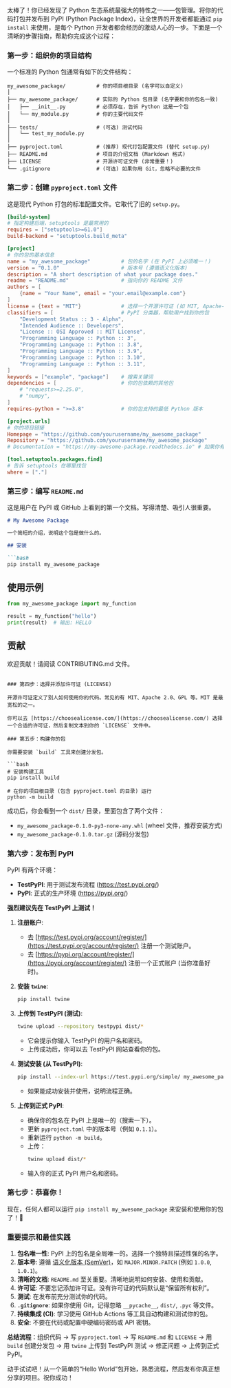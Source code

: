 太棒了！你已经发现了 Python 生态系统最强大的特性之一——包管理。将你的代码打包并发布到 PyPI (Python Package Index)，让全世界的开发者都能通过 `pip install` 来使用，是每个 Python 开发者都会经历的激动人心的一步。下面是一个清晰的步骤指南，帮助你完成这个过程：

### 第一步：组织你的项目结构

一个标准的 Python 包通常有如下的文件结构：

```
my_awesome_package/          # 你的项目根目录 (名字可以自定义)
│
├── my_awesome_package/      # 实际的 Python 包目录 (名字要和你的包名一致)
│   ├── __init__.py          # 必须存在，告诉 Python 这是一个包
│   └── my_module.py         # 你的主要代码文件
│
├── tests/                   # (可选) 测试代码
│   └── test_my_module.py
│
├── pyproject.toml           # (推荐) 现代打包配置文件 (替代 setup.py)
├── README.md                # 项目的介绍文档 (Markdown 格式)
├── LICENSE                  # 开源许可证文件 (非常重要！)
└── .gitignore               # (可选) 如果你用 Git，忽略不必要的文件
```

### 第二步：创建 `pyproject.toml` 文件

这是现代 Python 打包的标准配置文件。它取代了旧的 `setup.py`。

```toml
[build-system]
# 指定构建后端，setuptools 是最常用的
requires = ["setuptools>=61.0"]
build-backend = "setuptools.build_meta"

[project]
# 你的包的基本信息
name = "my_awesome_package"          # 包的名字 (在 PyPI 上必须唯一！)
version = "0.1.0"                    # 版本号 (遵循语义化版本)
description = "A short description of what your package does."
readme = "README.md"                 # 指向你的 README 文件
authors = [
    {name = "Your Name", email = "your.email@example.com"}
]
license = {text = "MIT"}             # 选择一个开源许可证 (如 MIT, Apache-2.0, GPL-3.0)
classifiers = [                      # PyPI 分类器，帮助用户找到你的包
    "Development Status :: 3 - Alpha",
    "Intended Audience :: Developers",
    "License :: OSI Approved :: MIT License",
    "Programming Language :: Python :: 3",
    "Programming Language :: Python :: 3.8",
    "Programming Language :: Python :: 3.9",
    "Programming Language :: Python :: 3.10",
    "Programming Language :: Python :: 3.11",
]
keywords = ["example", "package"]    # 搜索关键词
dependencies = [                     # 你的包依赖的其他包
    # "requests>=2.25.0",
    # "numpy",
]
requires-python = ">=3.8"            # 你的包支持的最低 Python 版本

[project.urls]
# 你的项目链接
Homepage = "https://github.com/yourusername/my_awesome_package"
Repository = "https://github.com/yourusername/my_awesome_package"
# Documentation = "https://my-awesome-package.readthedocs.io" # 如果你有文档

[tool.setuptools.packages.find]
# 告诉 setuptools 在哪里找包
where = ["."]
```

### 第三步：编写 `README.md`

这是用户在 PyPI 或 GitHub 上看到的第一个文档。写得清楚、吸引人很重要。

```markdown
# My Awesome Package

一个简短的介绍，说明这个包是做什么的。

## 安装

```bash
pip install my_awesome_package
```

## 使用示例

```python
from my_awesome_package import my_function

result = my_function("hello")
print(result)  # 输出: HELLO
```

## 贡献

欢迎贡献！请阅读 CONTRIBUTING.md 文件。
```

### 第四步：选择并添加许可证 (LICENSE)

开源许可证定义了别人如何使用你的代码。常见的有 MIT、Apache 2.0、GPL 等。MIT 是最宽松的之一。

你可以去 [https://choosealicense.com/](https://choosealicense.com/) 选择一个合适的许可证，然后复制文本到你的 `LICENSE` 文件中。

### 第五步：构建你的包

你需要安装 `build` 工具来创建分发包。

```bash
# 安装构建工具
pip install build

# 在你的项目根目录 (包含 pyproject.toml 的目录) 运行
python -m build
```

成功后，你会看到一个 `dist/` 目录，里面包含了两个文件：
*   `my_awesome_package-0.1.0-py3-none-any.whl` (wheel 文件，推荐安装方式)
*   `my_awesome_package-0.1.0.tar.gz` (源码分发包)

### 第六步：发布到 PyPI

PyPI 有两个环境：
*   **TestPyPI**: 用于测试发布流程 (https://test.pypi.org/)
*   **PyPI**: 正式的生产环境 (https://pypi.org/)

**强烈建议先在 TestPyPI 上测试！**

1.  **注册账户**:
    *   去 [https://test.pypi.org/account/register/](https://test.pypi.org/account/register/) 注册一个测试账户。
    *   去 [https://pypi.org/account/register/](https://pypi.org/account/register/) 注册一个正式账户 (当你准备好时)。

2.  **安装 `twine`**:
    ```bash
    pip install twine
    ```

3.  **上传到 TestPyPI (测试)**:
    ```bash
    twine upload --repository testpypi dist/*
    ```
    *   它会提示你输入 TestPyPI 的用户名和密码。
    *   上传成功后，你可以去 TestPyPI 网站查看你的包。

4.  **测试安装 (从 TestPyPI)**:
    ```bash
    pip install --index-url https://test.pypi.org/simple/ my_awesome_package
    ```
    *   如果能成功安装并使用，说明流程正确。

5.  **上传到正式 PyPI**:
    *   确保你的包名在 PyPI 上是唯一的（搜索一下）。
    *   更新 `pyproject.toml` 中的版本号（例如 `0.1.1`）。
    *   重新运行 `python -m build`。
    *   上传：
        ```bash
        twine upload dist/*
        ```
    *   输入你的正式 PyPI 用户名和密码。

### 第七步：恭喜你！

现在，任何人都可以运行 `pip install my_awesome_package` 来安装和使用你的包了！🎉

### 重要提示和最佳实践

1.  **包名唯一性**: PyPI 上的包名是全局唯一的。选择一个独特且描述性强的名字。
2.  **版本号**: 遵循 [语义化版本 (SemVer)](https://semver.org/lang/zh-CN/)，如 `MAJOR.MINOR.PATCH` (例如 `1.0.0`, `1.0.1`)。
3.  **清晰的文档**: `README.md` 至关重要。清晰地说明如何安装、使用和贡献。
4.  **许可证**: 不要忘记添加许可证。没有许可证的代码默认是“保留所有权利”。
5.  **测试**: 在发布前充分测试你的代码。
6.  **`.gitignore`**: 如果你使用 Git，记得忽略 `__pycache__`, `dist/`, `.pyc` 等文件。
7.  **持续集成 (CI)**: 学习使用 GitHub Actions 等工具自动构建和测试你的包。
8.  **安全**: 不要在代码或配置中硬编码密码或 API 密钥。

**总结流程**：组织代码 -> 写 `pyproject.toml` -> 写 `README.md` 和 `LICENSE` -> 用 `build` 创建分发包 -> 用 `twine` 上传到 TestPyPI 测试 -> 修正问题 -> 上传到正式 PyPI。

动手试试吧！从一个简单的“Hello World”包开始，熟悉流程，然后发布你真正想分享的项目。祝你成功！